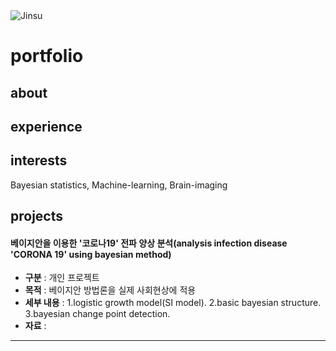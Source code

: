 <img alt="Jinsu" src="https://img.shields.io/badge/Created%20by-Jinsu-gray.svg?style=flat&colorA=navy&colorB=gray" />

# portfolio

## about 

## experience

## interests
Bayesian statistics, Machine-learning, Brain-imaging

## projects

#### 베이지안을 이용한 '코로나19' 전파 양상 분석(analysis infection disease 'CORONA 19' using bayesian method) 
* **구분** : 개인 프로젝트
* **목적** : 베이지안 방법론을 실제 사회현상에 적용
* **세부 내용** : 1.logistic growth model(SI model).
                  2.basic bayesian structure.
                  3.bayesian change point detection.
* **자료** : 
---
### 
